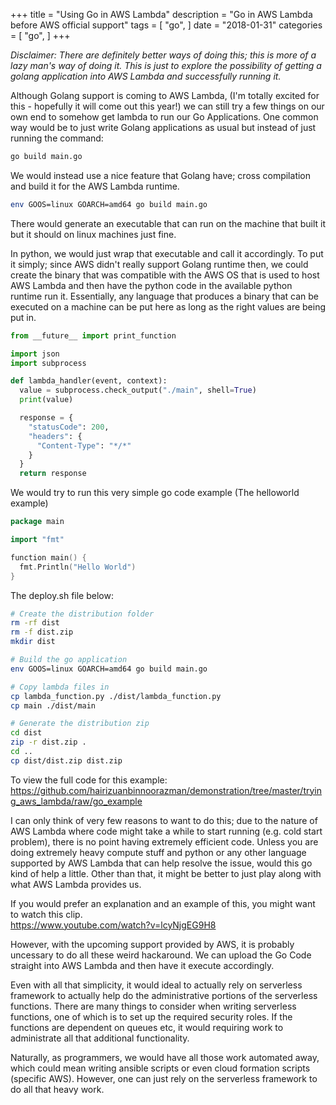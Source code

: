 +++
title = "Using Go in AWS Lambda"
description = "Go in AWS Lambda before AWS official support"
tags = [
    "go",
]
date = "2018-01-31"
categories = [
    "go",
]
+++

_Disclaimer: There are definitely better ways of doing this; this is more of a lazy man's way of doing it. This is just to explore the possibility of getting a golang application into AWS Lambda and successfully running it._

Although Golang support is coming to AWS Lambda, (I'm totally excited for this - hopefully it will come out this year!) we can still try a few things on our own end to somehow get lambda to run our Go Applications. One common way would be to just write Golang applications as usual but instead of just running the command:

```bash
go build main.go
```

We would instead use a nice feature that Golang have; cross compilation and build it for the AWS Lambda runtime.

```bash
env GOOS=linux GOARCH=amd64 go build main.go
```

There would generate an executable that can run on the machine that built it but it should on linux machines just fine.

In python, we would just wrap that executable and call it accordingly. To put it simply; since AWS didn't really support Golang runtime then, we could create the binary that was compatible with the AWS OS that is used to host AWS Lambda and then have the python code in the available python runtime run it. Essentially, any language that produces a binary that can be executed on a machine can be put here as long as the right values are being put in.

```python
from __future__ import print_function

import json
import subprocess

def lambda_handler(event, context):
  value = subprocess.check_output("./main", shell=True)
  print(value)

  response = {
    "statusCode": 200,
    "headers": {
      "Content-Type": "*/*"
    }
  }
  return response
```

We would try to run this very simple go code example (The helloworld example)

```go
package main

import "fmt"

function main() {
  fmt.Println("Hello World")
}
```

The deploy.sh file below:

```bash
# Create the distribution folder
rm -rf dist
rm -f dist.zip
mkdir dist

# Build the go application
env GOOS=linux GOARCH=amd64 go build main.go

# Copy lambda files in
cp lambda_function.py ./dist/lambda_function.py
cp main ./dist/main

# Generate the distribution zip
cd dist
zip -r dist.zip .
cd ..
cp dist/dist.zip dist.zip
```

To view the full code for this example:
https://github.com/hairizuanbinnoorazman/demonstration/tree/master/trying_aws_lambda/raw/go_example

I can only think of very few reasons to want to do this; due to the nature of AWS Lambda where code might take a while to start running (e.g. cold start problem), there is no point having extremely efficient code. Unless you are doing extremely heavy compute stuff and python or any other language supported by AWS Lambda that can help resolve the issue, would this go kind of help a little. Other than that, it might be better to just play along with what AWS Lambda provides us.

If you would prefer an explanation and an example of this, you might want to watch this clip.  
https://www.youtube.com/watch?v=lcyNjgEG9H8

However, with the upcoming support provided by AWS, it is probably uncessary to do all these weird hackaround. We can upload the Go Code straight into AWS Lambda and then have it execute accordingly.

Even with all that simplicity, it would ideal to actually rely on serverless framework to actually help do the administrative portions of the serverless functions. There are many things to consider when writing serverless functions, one of which is to set up the required security roles. If the functions are dependent on queues etc, it would requiring work to administrate all that additional functionality.

Naturally, as programmers, we would have all those work automated away, which could mean writing ansible scripts or even cloud formation scripts (specific AWS). However, one can just rely on the serverless framework to do all that heavy work.
